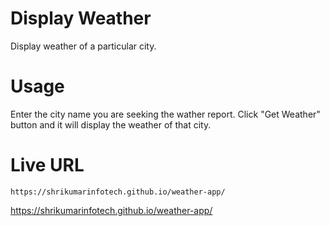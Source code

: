 # Display Weather
Display weather of a particular city.

# Usage
Enter the city name you are seeking the wather report. Click "Get Weather" button and it will display the weather of that city.

# Live URL
```
https://shrikumarinfotech.github.io/weather-app/
```

<a href="https://shrikumarinfotech.github.io/weather-app/" target="_blank">https://shrikumarinfotech.github.io/weather-app/</a>